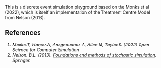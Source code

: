 This is a discrete event simulation playground based on the Monks et al (2022), which is itself an implementation of the Treatment Centre Model from Nelson (2013).

## References

1. *Monks.T, Harper.A, Anagnoustou. A, Allen.M, Taylor.S. (2022) Open Science for Computer Simulation*
2. *Nelson. B.L. (2013). [Foundations and methods of stochastic simulation](https://www.amazon.co.uk/Foundations-Methods-Stochastic-Simulation-International/dp/1461461596/ref=sr_1_1?dchild=1&keywords=foundations+and+methods+of+stochastic+simulation&qid=1617050801&sr=8-1). Springer.* 
    